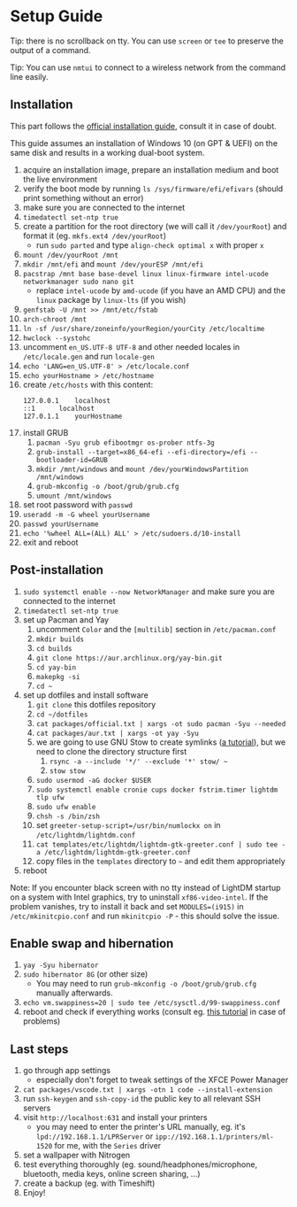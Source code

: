# Setup Guide

Tip: there is no scrollback on tty. You can use `screen` or `tee` to preserve the output of a
command.

Tip: You can use `nmtui` to connect to a wireless network from the command line easily.

## Installation

This part follows the
[official installation guide](https://wiki.archlinux.org/index.php/Installation_guide),
consult it in case of doubt.

This guide assumes an installation of Windows 10 (on GPT & UEFI) on the same disk and results in
a working dual-boot system.

1. acquire an installation image, prepare an installation medium and boot the live environment
1. verify the boot mode by running `ls /sys/firmware/efi/efivars` (should print something without
   an error)
1. make sure you are connected to the internet
1. `timedatectl set-ntp true`
1. create a partition for the root directory (we will call it `/dev/yourRoot`) and format it
   (eg. `mkfs.ext4 /dev/yourRoot`)
   - run `sudo parted` and type `align-check optimal x` with proper `x`
1. `mount /dev/yourRoot /mnt`
1. `mkdir /mnt/efi` and `mount /dev/yourESP /mnt/efi`
1. `pacstrap /mnt base base-devel linux linux-firmware intel-ucode networkmanager sudo nano git`
   - replace `intel-ucode` by `amd-ucode` (if you have an AMD CPU) and the `linux` package by
     `linux-lts` (if you wish)
1. `genfstab -U /mnt >> /mnt/etc/fstab`
1. `arch-chroot /mnt`
1. `ln -sf /usr/share/zoneinfo/yourRegion/yourCity /etc/localtime`
1. `hwclock --systohc`
1. uncomment `en_US.UTF-8 UTF-8` and other needed locales in `/etc/locale.gen` and run `locale-gen`
1. `echo 'LANG=en_US.UTF-8' > /etc/locale.conf`
1. `echo yourHostname > /etc/hostname`
1. create `/etc/hosts` with this content:
   ```
   127.0.0.1	localhost
   ::1		localhost
   127.0.1.1	yourHostname
   ```
1. install GRUB
   1. `pacman -Syu grub efibootmgr os-prober ntfs-3g`
   1. `grub-install --target=x86_64-efi --efi-directory=/efi --bootloader-id=GRUB`
   1. `mkdir /mnt/windows` and `mount /dev/yourWindowsPartition /mnt/windows`
   1. `grub-mkconfig -o /boot/grub/grub.cfg`
   1. `umount /mnt/windows`
1. set root password with `passwd`
1. `useradd -m -G wheel yourUsername`
1. `passwd yourUsername`
1. `echo '%wheel ALL=(ALL) ALL' > /etc/sudoers.d/10-install`
1. exit and reboot

## Post-installation
1. `sudo systemctl enable --now NetworkManager` and make sure you are connected to the internet
1. `timedatectl set-ntp true`
1. set up Pacman and Yay
   1. uncomment `Color` and the `[multilib]` section in `/etc/pacman.conf`
   1. `mkdir builds`
   1. `cd builds`
   1. `git clone https://aur.archlinux.org/yay-bin.git`
   1. `cd yay-bin`
   1. `makepkg -si`
   1. `cd ~`
1. set up dotfiles and install software
   1. `git clone` this dotfiles repository
   1. `cd ~/dotfiles`
   1. `cat packages/official.txt | xargs -ot sudo pacman -Syu --needed`
   1. `cat packages/aur.txt | xargs -ot yay -Syu`
   1. we are going to use GNU Stow to create symlinks
      ([a tutorial](https://alexpearce.me/2016/02/managing-dotfiles-with-stow/)),
      but we need to clone the directory structure first
      1. `rsync -a --include '*/' --exclude '*' stow/ ~`
      1. `stow stow`
   1. `sudo usermod -aG docker $USER`
   1. `sudo systemctl enable cronie cups docker fstrim.timer lightdm tlp ufw`
   1. `sudo ufw enable`
   1. `chsh -s /bin/zsh`
   1. set `greeter-setup-script=/usr/bin/numlockx on` in `/etc/lightdm/lightdm.conf`
   1. `cat templates/etc/lightdm/lightdm-gtk-greeter.conf | sudo tee -a /etc/lightdm/lightdm-gtk-greeter.conf`
   1. copy files in the `templates` directory to `~` and edit them appropriately
1. reboot

Note: If you encounter black screen with no tty instead of LightDM startup on a system with Intel
graphics, try to uninstall `xf86-video-intel`. If the problem vanishes, try to install it back and
set `MODULES=(i915)` in `/etc/mkinitcpio.conf` and run `mkinitcpio -P` - this should solve the
issue.

## Enable swap and hibernation
   1. `yay -Syu hibernator`
   1. `sudo hibernator 8G` (or other size)
      - You may need to run `grub-mkconfig -o /boot/grub/grub.cfg` manually afterwards.
   1. `echo vm.swappiness=20 | sudo tee /etc/sysctl.d/99-swappiness.conf`
   1. reboot and check if everything works (consult eg.
      [this tutorial](https://confluence.jaytaala.com/display/TKB/Use+a+swap+file+and+enable+hibernation+on+Arch+Linux+-+including+on+a+LUKS+root+partition)
      in case of problems)

## Last steps
1. go through app settings
   - especially don't forget to tweak settings of the XFCE Power Manager
1. `cat packages/vscode.txt | xargs -otn 1 code --install-extension`
1. run `ssh-keygen` and `ssh-copy-id` the public key to all relevant SSH servers
1. visit `http://localhost:631` and install your printers
   - you may need to enter the printer's URL manually, eg. it's `lpd://192.168.1.1/LPRServer` or
     `ipp://192.168.1.1/printers/ml-1520` for me, with the `Series` driver
1. set a wallpaper with Nitrogen
1. test everything thoroughly (eg. sound/headphones/microphone, bluetooth, media keys, online screen
   sharing, ...)
1. create a backup (eg. with Timeshift)
1. Enjoy!
